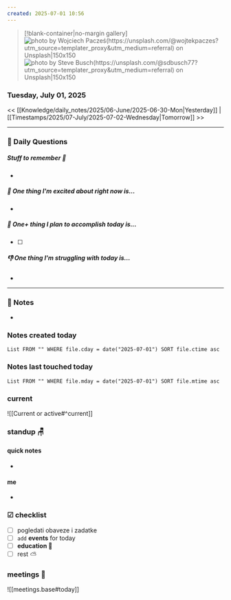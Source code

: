 ```yaml
---
created: 2025-07-01 10:56
---
```


> [!blank-container|no-margin gallery] 
>![photo by Wojciech Pacześ(https://unsplash.com/@wojtekpaczes?utm_source=templater_proxy&utm_medium=referral) on Unsplash|150x150](https://images.unsplash.com/photo-1702151739834-973d77572185?crop=entropy&cs=srgb&fm=jpg&ixid=M3w2NDU1OTF8MHwxfHJhbmRvbXx8fHx8fHx8fDE3NTEzNjAxNjR8&ixlib=rb-4.1.0&q=85)
>![photo by Steve Busch(https://unsplash.com/@sdbusch77?utm_source=templater_proxy&utm_medium=referral) on Unsplash|150x150](https://images.unsplash.com/photo-1699294291581-4d41c40b9a7b?crop=entropy&cs=srgb&fm=jpg&ixid=M3w2NDU1OTF8MHwxfHJhbmRvbXx8fHx8fHx8fDE3NTEzNjAxNjR8&ixlib=rb-4.1.0&q=85)

### Tuesday, July 01, 2025

<< [[Knowledge/daily_notes/2025/06-June/2025-06-30-Mon|Yesterday]] | [[Timestamps/2025/07-July/2025-07-02-Wednesday|Tomorrow]] >>

___
### 📅 Daily Questions

##### Stuff to remember 📝
- 

##### 🙌 **One thing I'm excited about right now is...**
- 

##### 🚀 **One+ thing I plan to accomplish today is...**
- [ ] 

##### 👎 **One thing I'm struggling with today is...**
- 

---
### 📝 Notes
- 

### Notes created today
```dataview
List FROM "" WHERE file.cday = date("2025-07-01") SORT file.ctime asc
```

### Notes last touched today
```dataview
List FROM "" WHERE file.mday = date("2025-07-01") SORT file.mtime asc
`````
### **current**
![[Current or active#^current]]

### **standup** 🪑

#### quick notes
- 
#### me 
- 

### ☑ checklist
- [ ] pogledati  obaveze i zadatke
- [ ] `add` **events** for today
- [ ] **education 🎒**
- [ ] rest ⛅ 

### meetings 🤝

![[meetings.base#today]]
